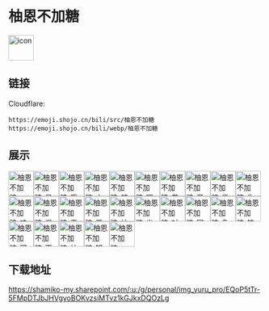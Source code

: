 # 柚恩不加糖
<img src="https://emoji.shojo.cn/bili/src/柚恩不加糖/icon.png" width="50" height="50" alt="icon">

## 链接
Cloudflare:
```
https://emoji.shojo.cn/bili/src/柚恩不加糖
https://emoji.shojo.cn/bili/webp/柚恩不加糖
```
## 展示
<img src="https://emoji.shojo.cn/bili/src/柚恩不加糖/柚恩不加糖-SSW.png" width="50" height="50" alt="柚恩不加糖-SSW"><img src="https://emoji.shojo.cn/bili/src/柚恩不加糖/柚恩不加糖-呆滞.png" width="50" height="50" alt="柚恩不加糖-呆滞"><img src="https://emoji.shojo.cn/bili/src/柚恩不加糖/柚恩不加糖-腹黑.png" width="50" height="50" alt="柚恩不加糖-腹黑"><img src="https://emoji.shojo.cn/bili/src/柚恩不加糖/柚恩不加糖-古神语.png" width="50" height="50" alt="柚恩不加糖-古神语"><img src="https://emoji.shojo.cn/bili/src/柚恩不加糖/柚恩不加糖-航海.png" width="50" height="50" alt="柚恩不加糖-航海"><img src="https://emoji.shojo.cn/bili/src/柚恩不加糖/柚恩不加糖-嘿嘿.png" width="50" height="50" alt="柚恩不加糖-嘿嘿"><img src="https://emoji.shojo.cn/bili/src/柚恩不加糖/柚恩不加糖-卷.png" width="50" height="50" alt="柚恩不加糖-卷"><img src="https://emoji.shojo.cn/bili/src/柚恩不加糖/柚恩不加糖-开心.png" width="50" height="50" alt="柚恩不加糖-开心"><img src="https://emoji.shojo.cn/bili/src/柚恩不加糖/柚恩不加糖-撇嘴.png" width="50" height="50" alt="柚恩不加糖-撇嘴"><img src="https://emoji.shojo.cn/bili/src/柚恩不加糖/柚恩不加糖-生气.png" width="50" height="50" alt="柚恩不加糖-生气"><img src="https://emoji.shojo.cn/bili/src/柚恩不加糖/柚恩不加糖-哇.png" width="50" height="50" alt="柚恩不加糖-哇"><img src="https://emoji.shojo.cn/bili/src/柚恩不加糖/柚恩不加糖-温柔.png" width="50" height="50" alt="柚恩不加糖-温柔"><img src="https://emoji.shojo.cn/bili/src/柚恩不加糖/柚恩不加糖-无语.png" width="50" height="50" alt="柚恩不加糖-无语"><img src="https://emoji.shojo.cn/bili/src/柚恩不加糖/柚恩不加糖-要抱抱.png" width="50" height="50" alt="柚恩不加糖-要抱抱"><img src="https://emoji.shojo.cn/bili/src/柚恩不加糖/柚恩不加糖-柚恩蜜.png" width="50" height="50" alt="柚恩不加糖-柚恩蜜"><img src="https://emoji.shojo.cn/bili/src/柚恩不加糖/柚恩不加糖-出去.png" width="50" height="50" alt="柚恩不加糖-出去"><img src="https://emoji.shojo.cn/bili/src/柚恩不加糖/柚恩不加糖-对不起.png" width="50" height="50" alt="柚恩不加糖-对不起"><img src="https://emoji.shojo.cn/bili/src/柚恩不加糖/柚恩不加糖-回来.png" width="50" height="50" alt="柚恩不加糖-回来"><img src="https://emoji.shojo.cn/bili/src/柚恩不加糖/柚恩不加糖-急的长痘痘.png" width="50" height="50" alt="柚恩不加糖-急的长痘痘"><img src="https://emoji.shojo.cn/bili/src/柚恩不加糖/柚恩不加糖-饺子皮.png" width="50" height="50" alt="柚恩不加糖-饺子皮"><img src="https://emoji.shojo.cn/bili/src/柚恩不加糖/柚恩不加糖-可爱.png" width="50" height="50" alt="柚恩不加糖-可爱"><img src="https://emoji.shojo.cn/bili/src/柚恩不加糖/柚恩不加糖-下雪.png" width="50" height="50" alt="柚恩不加糖-下雪"><img src="https://emoji.shojo.cn/bili/src/柚恩不加糖/柚恩不加糖-柚师傅.png" width="50" height="50" alt="柚恩不加糖-柚师傅"><img src="https://emoji.shojo.cn/bili/src/柚恩不加糖/柚恩不加糖-知道道歉吗.png" width="50" height="50" alt="柚恩不加糖-知道道歉吗"><img src="https://emoji.shojo.cn/bili/src/柚恩不加糖/柚恩不加糖-EOE.png" width="50" height="50" alt="柚恩不加糖-EOE">

## 下载地址

https://shamiko-my.sharepoint.com/:u:/g/personal/img_yuru_pro/EQoP5tTr-5FMpDTJbJHVgyoBOKvzsiMTvz1kGJkxDQOzLg